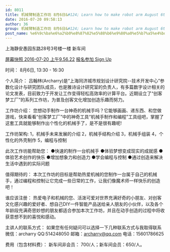 ```yaml
---
id: 8011
title: 机械臂制造工作坊 8月6日&#124; Learn how to make robot arm August 6th
date: 2016-07-20 09:58:13
author: 36
group: 机械臂制造工作坊 8月6日&#124; Learn how to make robot arm August 6th
post_name: %e6%9c%ba%e6%a2%b0%e8%87%82%e5%88%b6%e9%80%a0%e5%b7%a5%e4%bd%9c%e5%9d%8a-8%e6%9c%886%e6%97%a5-learn-how-to-make-robot-arm-august-6th
---
```


上海静安愚园东路28号3号楼一楼 新车间

[屏幕快照 2016-07-20 上午9.56.22](http://139.162.84.35/wp-content/uploads/2016/07/%E5%B1%8F%E5%B9%95%E5%BF%AB%E7%85%A7-2016-07-20-%E4%B8%8A%E5%8D%889.56.22.png)
[报名参加 Sign Up](http://www.huodongxing.com/event/3338327429400 "立即报名")

时间： 8月6日, 13:30 - 16:30

个人简介： 吕翰林(Archarry)是“上海同济城市规划设计研究院--技术开发中心”参数化设计与研究团队成员，也是雅诗设计研究室的负责人，有多篇数字设计相关的论文发表，目前致力于开发让工作变得轻松高效率的计算平台。近期设立了“创客梦工厂”的系列工作坊，为普及创客文化增加创造乐趣而努力。

工作坊介绍： 您想动手制作一台神奇的机械手吗？它能够画画、递东西、和您做游戏，快来看看“创客梦工厂”中的神奇工具“机械手制作和编程”工具组吧，掌握了这套工具就能够制作出个性化的机械手了，是不是很有趣呢!

工作坊架构:
1，机械手未来发展的介绍
2，机械手结构介绍
3，机械手组装
4，个性化的外壳制作
5，编程与控制

此次工作坊能帮助您：
●快速的制作一台机械手
●体验梦想变成现实的成就感
●体验艺术创作的快乐
●增加想象力和创造力
●学会编程与控制
●通过创造来解决生活中遇到的实际问题

值得期待的：
本次工作坊的目标是帮助热爱机械的您制作一台属于自己的机械手，通过编程和控制让它完成一些日常的工作，让我们像魔术师一样快乐的创造吧！

谁应该注册：
热爱电子和机械的您、活泼可爱对世界充满好奇的小朋友、对创客文化感兴趣的爱好者、想自己DIY一件智能产品送给亲人朋友的小伙伴，以及各个年龄段充满奇思妙想的朋友都适合参加本次工作坊，并且在动手创造的过程中将收获意想不到的喜悦和感动。

主讲人的联系方式：
如果您有任何疑问可以选择一下几种联系方式与我取得联系
微信：archarry
QQ:514248050
邮箱：archarry@qq.com
电话：15601786625

费用（包含材料费）：
新车间非会员： 700/人；新车间会员：650/人。
